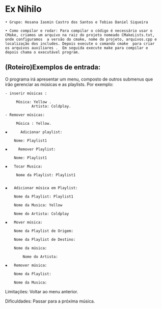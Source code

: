# Ex Nihilo

	• Grupo: Hosana Iasmin Castro dos Santos e Tobias Daniel Siqueira 

	• Como compilar e rodar: Para compilar o código é necessário usar o CMake, criamos um arquivo na raiz do projeto nomeado CMakeLists.txt, onde configuramos  a versão do cmake, nome do projeto, arquivos.cpp e localização dos includes. Depois execute o comando cmake  para criar os arquivos auxiliares .  Em seguida execute make para compilar e depois chama o executável program.

## (Roteiro)Exemplos de entrada: 
   
  O programa irá apresentar um menu, composto de outros submenus que irão gerenciar as músicas e as playlists.
	Por exemplo:
	
	- inserir músicas :

 		 Música: Yellow .
                Artista: Coldplay. 

	- Remover músicas: 
     
		 Música : Yellow.

	▪	   Adicionar playlist:
    
   		Nome: Playlist1
  
	▪	  Remover Playlist:
  
 		Nome: Playlist1

	▪	Tocar Musica:

  		 Nome da Playlist: Playlist1


	▪	Adicionar música em Playlist:

   		Nome da Playlist: Playlist1

		Nome da Musica: Yellow

		Nome do Artista: Coldplay

	▪	Mover música:

		Nome da Playlist de Origem:

		Nome da Playlist de Destino:

		Nome da música:

	        Nome do Artista:

	▪	Remover música:

		Nome da Playlist:

		Nome da Musica:


Limitações: Voltar ao menu anterior.

Dificuldades: Passar para a próxima  música.

